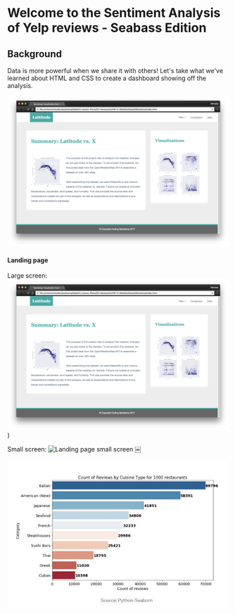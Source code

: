 # Welcome to the Sentiment Analysis of Yelp reviews - Seabass Edition

## Background

Data is more powerful when we share it with others! Let's take what we've learned about HTML and CSS to create a dashboard showing off the analysis.


<img alt="Seabass Analysis" src="image/landing-lg.png" width=600>





#### Landing page

Large screen:
![Landing page large screen](image/landing-lg.png))

Small screen:
![Landing page small screen](image/landing-lg)
￼



<img alt="Seabass Analysis" src="image/numberofreviews.jpg" width=600>

